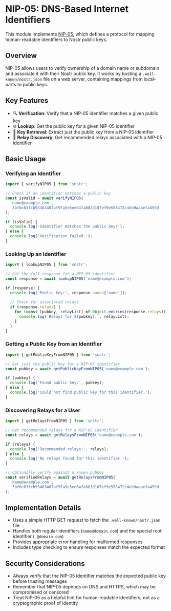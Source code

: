 # NIP-05: DNS-Based Internet Identifiers

This module implements [NIP-05](https://github.com/nostr-protocol/nips/blob/master/05.md), which defines a protocol for mapping human-readable identifiers to Nostr public keys.

## Overview

NIP-05 allows users to verify ownership of a domain name or subdomain and associate it with their Nostr public key. It works by hosting a `.well-known/nostr.json` file on a web server, containing mappings from local-parts to public keys.

## Key Features

- 🔍 **Verification**: Verify that a NIP-05 identifier matches a given public key
- 🌐 **Lookup**: Get the public key for a given NIP-05 identifier
- 🔑 **Key Retrieval**: Extract just the public key from a NIP-05 identifier
- 📡 **Relay Discovery**: Get recommended relays associated with a NIP-05 identifier

## Basic Usage

### Verifying an Identifier

```typescript
import { verifyNIP05 } from 'snstr';

// Check if an identifier matches a public key
const isValid = await verifyNIP05(
  'name@example.com',
  '3bf0c63fcb93463407af97a5e5ee64fa883d107ef9e558472c4eb9aaaefa459d'
);

if (isValid) {
  console.log('Identifier matches the public key!');
} else {
  console.log('Verification failed.');
}
```

### Looking Up an Identifier

```typescript
import { lookupNIP05 } from 'snstr';

// Get the full response for a NIP-05 identifier
const response = await lookupNIP05('name@example.com');

if (response) {
  console.log('Public key:', response.names['name']);
  
  // Check for associated relays
  if (response.relays) {
    for (const [pubkey, relayList] of Object.entries(response.relays)) {
      console.log(`Relays for ${pubkey}:`, relayList);
    }
  }
}
```

### Getting a Public Key from an Identifier

```typescript
import { getPublicKeyFromNIP05 } from 'snstr';

// Get just the public key for a NIP-05 identifier
const pubkey = await getPublicKeyFromNIP05('name@example.com');

if (pubkey) {
  console.log('Found public key:', pubkey);
} else {
  console.log('Could not find public key for this identifier.');
}
```

### Discovering Relays for a User

```typescript
import { getRelaysFromNIP05 } from 'snstr';

// Get recommended relays for a NIP-05 identifier
const relays = await getRelaysFromNIP05('name@example.com');

if (relays) {
  console.log('Recommended relays:', relays);
} else {
  console.log('No relays found for this identifier.');
}

// Optionally verify against a known pubkey
const verifiedRelays = await getRelaysFromNIP05(
  'name@example.com',
  '3bf0c63fcb93463407af97a5e5ee64fa883d107ef9e558472c4eb9aaaefa459d'
);
```

## Implementation Details

- Uses a simple HTTP GET request to fetch the `.well-known/nostr.json` file
- Handles both regular identifiers (`name@domain.com`) and the special root identifier (`_@domain.com`)
- Provides appropriate error handling for malformed responses
- Includes type checking to ensure responses match the expected format

## Security Considerations

- Always verify that the NIP-05 identifier matches the expected public key before trusting messages
- Remember that NIP-05 depends on DNS and HTTPS, which may be compromised or censored
- Treat NIP-05 as a helpful hint for human-readable identifiers, not as a cryptographic proof of identity 
